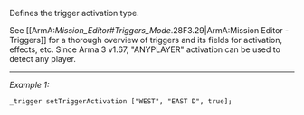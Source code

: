 Defines the trigger activation type. 

See [[ArmA:_Mission_Editor#Triggers_Mode_.28F3.29|ArmA:Mission Editor - Triggers]] for a thorough overview of triggers and its fields for activation, effects, etc.   Since Arma 3 v1.67, "ANYPLAYER" activation can be used to detect any player.


---
*Example 1:*
```sqf
_trigger setTriggerActivation ["WEST", "EAST D", true];
```